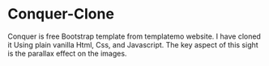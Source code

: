 # Conquer-Clone
Conquer is free Bootstrap template from templatemo website.
I have cloned it Using plain vanilla Html, Css, and Javascript.
The key aspect of this sight is the parallax effect on the images.
